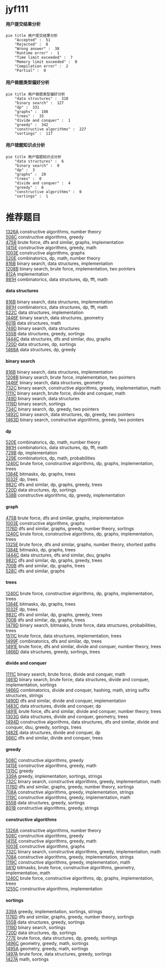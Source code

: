 # jyf111
<!-- tabs:start -->
#### **用户提交结果分析**

```mermaid
pie title 用户提交结果分析
    "Accepted" :  51
    "Rejected" :  0
    "Wrong answer" :  38
    "Runtime error" :  1
    "Time limit exceeded" :  7
    "Memory limit exceeded" :  0
    "Compilation error" :  2
    "Partial" :  0
```
#### **用户做题类型偏好分析**

```mermaid
pie title 用户做题类型偏好分析
    "data structures" :  310
    "binary search" :  127
    "dp" :  331
    "graphs" :  108
    "trees" :  33
    "divide and conquer" :  1
    "greedy" :  342
    "constructive algorithms" :  227
    "sortings" :  117
```
#### **用户错题知识点分析**

```mermaid
pie title 用户错题知识点分析
    "data structures" :  6
    "binary search" :  0
    "dp" :  3
    "graphs" :  20
    "trees" :  0
    "divide and conquer" :  4
    "greedy" :  6
    "constructive algorithms" :  0
    "sortings" :  1
```
<!-- tabs:end -->
# 推荐题目
[1326A](http://codeforces.com/problemset/problem/1326/A)		constructive algorithms,
                        number theory		  
[508C](http://codeforces.com/problemset/problem/508/C)		constructive algorithms,
                        greedy		  
[475B](http://codeforces.com/problemset/problem/475/B)		brute force,
                        dfs and similar,
                        graphs,
                        implementation		  
[1415E](http://codeforces.com/problemset/problem/1415/E)		constructive algorithms,
                        greedy,
                        math		  
[1003E](http://codeforces.com/problemset/problem/1003/E)		constructive algorithms,
                        graphs		  
[520E](http://codeforces.com/problemset/problem/520/E)		combinatorics,
                        dp,
                        math,
                        number theory		  
[816B](http://codeforces.com/problemset/problem/816/B)		binary search,
                        data structures,
                        implementation		  
[1208B](http://codeforces.com/problemset/problem/1208/B)		binary search,
                        brute force,
                        implementation,
                        two pointers		  
[812A](http://codeforces.com/problemset/problem/812/A)		implementation		  
[981H](http://codeforces.com/problemset/problem/981/H)		combinatorics,
                        data structures,
                        dp,
                        fft,
                        math		  
<!-- tabs:start -->
#### **data structures**
[816B](http://codeforces.com/problemset/problem/816/B)		binary search,
                        data structures,
                        implementation		  
[981H](http://codeforces.com/problemset/problem/981/H)		combinatorics,
                        data structures,
                        dp,
                        fft,
                        math		  
[622C](http://codeforces.com/problemset/problem/622/C)		data structures,
                        implementation		  
[1446F](http://codeforces.com/problemset/problem/1446/F)		binary search,
                        data structures,
                        geometry		  
[601B](http://codeforces.com/problemset/problem/601/B)		data structures,
                        math		  
[749D](http://codeforces.com/problemset/problem/749/D)		binary search,
                        data structures		  
[555B](http://codeforces.com/problemset/problem/555/B)		data structures,
                        greedy,
                        sortings		  
[1444C](http://codeforces.com/problemset/problem/1444/C)		data structures,
                        dfs and similar,
                        dsu,
                        graphs		  
[720D](http://codeforces.com/problemset/problem/720/D)		data structures,
                        dp,
                        sortings		  
[1468A](http://codeforces.com/problemset/problem/1468/A)		data structures,
                        dp,
                        greedy		  
#### **binary search**
[816B](http://codeforces.com/problemset/problem/816/B)		binary search,
                        data structures,
                        implementation		  
[1208B](http://codeforces.com/problemset/problem/1208/B)		binary search,
                        brute force,
                        implementation,
                        two pointers		  
[1446F](http://codeforces.com/problemset/problem/1446/F)		binary search,
                        data structures,
                        geometry		  
[732C](http://codeforces.com/problemset/problem/732/C)		binary search,
                        constructive algorithms,
                        greedy,
                        implementation,
                        math		  
[1111C](http://codeforces.com/problemset/problem/1111/C)		binary search,
                        brute force,
                        divide and conquer,
                        math		  
[749D](http://codeforces.com/problemset/problem/749/D)		binary search,
                        data structures		  
[1119D](http://codeforces.com/problemset/problem/1119/D)		binary search,
                        sortings		  
[734C](http://codeforces.com/problemset/problem/734/C)		binary search,
                        dp,
                        greedy,
                        two pointers		  
[1492C](http://codeforces.com/problemset/problem/1492/C)		binary search,
                        data structures,
                        dp,
                        greedy,
                        two pointers		  
[1463D](http://codeforces.com/problemset/problem/1463/D)		binary search,
                        constructive algorithms,
                        greedy,
                        two pointers		  
#### **dp**
[520E](http://codeforces.com/problemset/problem/520/E)		combinatorics,
                        dp,
                        math,
                        number theory		  
[981H](http://codeforces.com/problemset/problem/981/H)		combinatorics,
                        data structures,
                        dp,
                        fft,
                        math		  
[729B](http://codeforces.com/problemset/problem/729/B)		dp,
                        implementation		  
[229E](http://codeforces.com/problemset/problem/229/E)		combinatorics,
                        dp,
                        math,
                        probabilities		  
[1240C](https://codeforces.com/contest/1240/problem/C)		brute force,
                        constructive algorithms,
                        dp,
                        graphs,
                        implementation,
                        trees		  
[1384E](https://codeforces.com/contest/1384/problem/E)		bitmasks,
                        dp,
                        graphs,
                        trees		  
[1032F](http://codeforces.com/problemset/problem/1032/F)		dp,
                        trees		  
[982C](http://codeforces.com/problemset/problem/982/C)		dfs and similar,
                        dp,
                        graphs,
                        greedy,
                        trees		  
[720D](http://codeforces.com/problemset/problem/720/D)		data structures,
                        dp,
                        sortings		  
[538B](http://codeforces.com/problemset/problem/538/B)		constructive algorithms,
                        dp,
                        greedy,
                        implementation		  
#### **graph**
[475B](http://codeforces.com/problemset/problem/475/B)		brute force,
                        dfs and similar,
                        graphs,
                        implementation		  
[1003E](http://codeforces.com/problemset/problem/1003/E)		constructive algorithms,
                        graphs		  
[1176D](http://codeforces.com/problemset/problem/1176/D)		dfs and similar,
                        graphs,
                        greedy,
                        number theory,
                        sortings		  
[1240C](https://codeforces.com/contest/1240/problem/C)		brute force,
                        constructive algorithms,
                        dp,
                        graphs,
                        implementation,
                        trees		  
[1325E](http://codeforces.com/problemset/problem/1325/E)		brute force,
                        dfs and similar,
                        graphs,
                        number theory,
                        shortest paths		  
[1384E](https://codeforces.com/contest/1384/problem/E)		bitmasks,
                        dp,
                        graphs,
                        trees		  
[1444C](http://codeforces.com/problemset/problem/1444/C)		data structures,
                        dfs and similar,
                        dsu,
                        graphs		  
[982C](http://codeforces.com/problemset/problem/982/C)		dfs and similar,
                        dp,
                        graphs,
                        greedy,
                        trees		  
[700B](http://codeforces.com/problemset/problem/700/B)		dfs and similar,
                        dp,
                        graphs,
                        trees		  
[528C](https://codeforces.com/contest/528/problem/C)		dfs and similar,
                        graphs		  
#### **trees**
[1240C](https://codeforces.com/contest/1240/problem/C)		brute force,
                        constructive algorithms,
                        dp,
                        graphs,
                        implementation,
                        trees		  
[1384E](https://codeforces.com/contest/1384/problem/E)		bitmasks,
                        dp,
                        graphs,
                        trees		  
[1032F](http://codeforces.com/problemset/problem/1032/F)		dp,
                        trees		  
[982C](http://codeforces.com/problemset/problem/982/C)		dfs and similar,
                        dp,
                        graphs,
                        greedy,
                        trees		  
[700B](http://codeforces.com/problemset/problem/700/B)		dfs and similar,
                        dp,
                        graphs,
                        trees		  
[1479D](http://codeforces.com/problemset/problem/1479/D)		binary search,
                        bitmasks,
                        brute force,
                        data structures,
                        probabilities,
                        trees		  
[1511C](http://codeforces.com/problemset/problem/1511/C)		brute force,
                        data structures,
                        implementation,
                        trees		  
[1499F](http://codeforces.com/problemset/problem/1499/F)		combinatorics,
                        dfs and similar,
                        dp,
                        trees		  
[1491E](http://codeforces.com/problemset/problem/1491/E)		brute force,
                        dfs and similar,
                        divide and conquer,
                        number theory,
                        trees		  
[1466D](http://codeforces.com/problemset/problem/1466/D)		data structures,
                        greedy,
                        sortings,
                        trees		  
#### **divide and conquer**
[1111C](http://codeforces.com/problemset/problem/1111/C)		binary search,
                        brute force,
                        divide and conquer,
                        math		  
[1461D](http://codeforces.com/problemset/problem/1461/D)		binary search,
                        brute force,
                        data structures,
                        divide and conquer,
                        implementation,
                        sortings		  
[1466G](http://codeforces.com/problemset/problem/1466/G)		combinatorics,
                        divide and conquer,
                        hashing,
                        math,
                        string suffix structures,
                        strings		  
[1490D](http://codeforces.com/problemset/problem/1490/D)		dfs and similar,
                        divide and conquer,
                        implementation		  
[1483C](https://codeforces.com/contest/1483/problem/C)		data structures,
                        divide and conquer,
                        dp		  
[1491E](http://codeforces.com/problemset/problem/1491/E)		brute force,
                        dfs and similar,
                        divide and conquer,
                        number theory,
                        trees		  
[1303G](http://codeforces.com/problemset/problem/1303/G)		data structures,
                        divide and conquer,
                        geometry,
                        trees		  
[1494D](http://codeforces.com/problemset/problem/1494/D)		constructive algorithms,
                        data structures,
                        dfs and similar,
                        divide and conquer,
                        dsu,
                        greedy,
                        sortings,
                        trees		  
[1482E](http://codeforces.com/problemset/problem/1482/E)		data structures,
                        divide and conquer,
                        dp		  
[566C](http://codeforces.com/problemset/problem/566/C)		dfs and similar,
                        divide and conquer,
                        trees		  
#### **greedy**
[508C](http://codeforces.com/problemset/problem/508/C)		constructive algorithms,
                        greedy		  
[1415E](http://codeforces.com/problemset/problem/1415/E)		constructive algorithms,
                        greedy,
                        math		  
[1315C](http://codeforces.com/problemset/problem/1315/C)		greedy		  
[339A](http://codeforces.com/problemset/problem/339/A)		greedy,
                        implementation,
                        sortings,
                        strings		  
[732C](http://codeforces.com/problemset/problem/732/C)		binary search,
                        constructive algorithms,
                        greedy,
                        implementation,
                        math		  
[1176D](http://codeforces.com/problemset/problem/1176/D)		dfs and similar,
                        graphs,
                        greedy,
                        number theory,
                        sortings		  
[708A](http://codeforces.com/problemset/problem/708/A)		constructive algorithms,
                        greedy,
                        implementation,
                        strings		  
[1119C](http://codeforces.com/problemset/problem/1119/C)		constructive algorithms,
                        greedy,
                        implementation,
                        math		  
[555B](http://codeforces.com/problemset/problem/555/B)		data structures,
                        greedy,
                        sortings		  
[801B](http://codeforces.com/problemset/problem/801/B)		constructive algorithms,
                        greedy,
                        strings		  
#### **constructive algorithms**
[1326A](http://codeforces.com/problemset/problem/1326/A)		constructive algorithms,
                        number theory		  
[508C](http://codeforces.com/problemset/problem/508/C)		constructive algorithms,
                        greedy		  
[1415E](http://codeforces.com/problemset/problem/1415/E)		constructive algorithms,
                        greedy,
                        math		  
[1003E](http://codeforces.com/problemset/problem/1003/E)		constructive algorithms,
                        graphs		  
[732C](http://codeforces.com/problemset/problem/732/C)		binary search,
                        constructive algorithms,
                        greedy,
                        implementation,
                        math		  
[708A](http://codeforces.com/problemset/problem/708/A)		constructive algorithms,
                        greedy,
                        implementation,
                        strings		  
[1119C](http://codeforces.com/problemset/problem/1119/C)		constructive algorithms,
                        greedy,
                        implementation,
                        math		  
[581D](http://codeforces.com/problemset/problem/581/D)		bitmasks,
                        brute force,
                        constructive algorithms,
                        geometry,
                        implementation,
                        math		  
[1240C](https://codeforces.com/contest/1240/problem/C)		brute force,
                        constructive algorithms,
                        dp,
                        graphs,
                        implementation,
                        trees		  
[1255C](http://codeforces.com/problemset/problem/1255/C)		constructive algorithms,
                        implementation		  
#### **sortings**
[339A](http://codeforces.com/problemset/problem/339/A)		greedy,
                        implementation,
                        sortings,
                        strings		  
[1176D](http://codeforces.com/problemset/problem/1176/D)		dfs and similar,
                        graphs,
                        greedy,
                        number theory,
                        sortings		  
[555B](http://codeforces.com/problemset/problem/555/B)		data structures,
                        greedy,
                        sortings		  
[1119D](http://codeforces.com/problemset/problem/1119/D)		binary search,
                        sortings		  
[720D](http://codeforces.com/problemset/problem/720/D)		data structures,
                        dp,
                        sortings		  
[777E](http://codeforces.com/problemset/problem/777/E)		brute force,
                        data structures,
                        dp,
                        greedy,
                        sortings		  
[1496C](https://codeforces.com/contest/1496/problem/C)		geometry,
                        greedy,
                        math,
                        sortings		  
[1495A](http://codeforces.com/problemset/problem/1495/A)		geometry,
                        greedy,
                        math,
                        sortings		  
[1497A](http://codeforces.com/problemset/problem/1497/A)		brute force,
                        data structures,
                        greedy,
                        sortings		  
[1427A](http://codeforces.com/problemset/problem/1427/A)		math,
                        sortings		  
<!-- tabs:end -->
